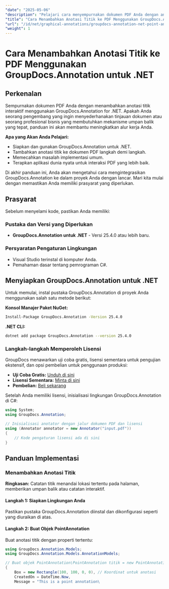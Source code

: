 ```yaml
---
"date": "2025-05-06"
"description": "Pelajari cara menyempurnakan dokumen PDF Anda dengan anotasi titik interaktif menggunakan GroupDocs.Annotation untuk .NET. Panduan langkah demi langkah ini mencakup penyiapan, penerapan, dan pemecahan masalah."
"title": "Cara Menambahkan Anotasi Titik ke PDF Menggunakan GroupDocs.Annotation untuk .NET"
"url": "/id/net/graphical-annotations/groupdocs-annotation-net-point-annotations-pdf/"
"weight": 1
---
```


# Cara Menambahkan Anotasi Titik ke PDF Menggunakan GroupDocs.Annotation untuk .NET

## Perkenalan

Sempurnakan dokumen PDF Anda dengan menambahkan anotasi titik interaktif menggunakan GroupDocs.Annotation for .NET. Apakah Anda seorang pengembang yang ingin menyederhanakan tinjauan dokumen atau seorang profesional bisnis yang membutuhkan mekanisme umpan balik yang tepat, panduan ini akan membantu meningkatkan alur kerja Anda.

**Apa yang Akan Anda Pelajari:**
- Siapkan dan gunakan GroupDocs.Annotation untuk .NET.
- Tambahkan anotasi titik ke dokumen PDF langkah demi langkah.
- Memecahkan masalah implementasi umum.
- Terapkan aplikasi dunia nyata untuk interaksi PDF yang lebih baik.

Di akhir panduan ini, Anda akan mengetahui cara mengintegrasikan GroupDocs.Annotation ke dalam proyek Anda dengan lancar. Mari kita mulai dengan memastikan Anda memiliki prasyarat yang diperlukan.

## Prasyarat

Sebelum menyelami kode, pastikan Anda memiliki:

### Pustaka dan Versi yang Diperlukan
- **GroupDocs.Annotation untuk .NET** - Versi 25.4.0 atau lebih baru.

### Persyaratan Pengaturan Lingkungan
- Visual Studio terinstal di komputer Anda.
- Pemahaman dasar tentang pemrograman C#.

## Menyiapkan GroupDocs.Annotation untuk .NET

Untuk memulai, instal pustaka GroupDocs.Annotation di proyek Anda menggunakan salah satu metode berikut:

**Konsol Manajer Paket NuGet:**
```bash
Install-Package GroupDocs.Annotation -Version 25.4.0
```

**.NET CLI:**
```bash
dotnet add package GroupDocs.Annotation --version 25.4.0
```

### Langkah-langkah Memperoleh Lisensi

GroupDocs menawarkan uji coba gratis, lisensi sementara untuk pengujian ekstensif, dan opsi pembelian untuk penggunaan produksi:
- **Uji Coba Gratis:** [Unduh di sini](https://releases.groupdocs.com/annotation/net/)
- **Lisensi Sementara:** [Minta di sini](https://purchase.groupdocs.com/temporary-license/)
- **Pembelian:** [Beli sekarang](https://purchase.groupdocs.com/buy)

Setelah Anda memiliki lisensi, inisialisasi lingkungan GroupDocs.Annotation di C#:

```csharp
using System;
using GroupDocs.Annotation;

// Inisialisasi anotator dengan jalur dokumen PDF dan lisensi
using (Annotator annotator = new Annotator("input.pdf"))
{
    // Kode pengaturan lisensi ada di sini
}
```

## Panduan Implementasi

### Menambahkan Anotasi Titik

**Ringkasan:** Catatan titik menandai lokasi tertentu pada halaman, memberikan umpan balik atau catatan interaktif.

#### Langkah 1: Siapkan Lingkungan Anda
Pastikan pustaka GroupDocs.Annotation diinstal dan dikonfigurasi seperti yang diuraikan di atas.

#### Langkah 2: Buat Objek PointAnnotation
Buat anotasi titik dengan properti tertentu:

```csharp
using GroupDocs.Annotation.Models;
using GroupDocs.Annotation.Models.AnnotationModels;

// Buat objek PointAnnotation\PointAnnotation titik = new PointAnnotation
{
    Box = new Rectangle(100, 100, 0, 0), // Koordinat untuk anotasi
    CreatedOn = DateTime.Now,
    Message = "This is a point annotation\